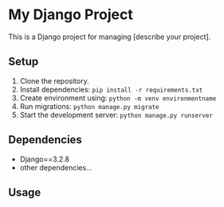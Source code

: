 # My Django Project

This is a Django project for managing [describe your project].

## Setup

1. Clone the repository.
2. Install dependencies: `pip install -r requirements.txt`
3. Create environment using: `python -m venv environmentname`
4. Run migrations: `python manage.py migrate`
5. Start the development server: `python manage.py runserver`

## Dependencies

- Django==3.2.8
- other dependencies...

## Usage


